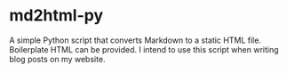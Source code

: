 # md2html-py
A simple Python script that converts Markdown to a static HTML file. Boilerplate HTML can be provided. I intend to use this script when writing blog posts on my website.
